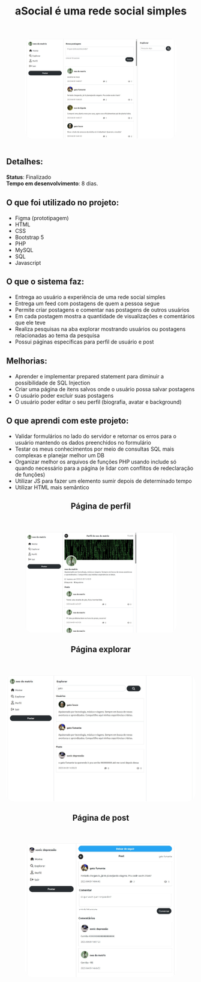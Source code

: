<div align="center "style="margin-top: 20px; margin-bottom: 20px;">
  <h1>aSocial é uma rede social simples</h1> <br>
</div>

<div align="center" style="margin-top: 20px;">
  <img src="images/assets/feed.jpg" style="border-radius: 20px; max-width: 80%; height: auto;">
</div>

<br>

<div align="left" style="margin-top: 20px; margin-bottom: 20px;">
  <h2>Detalhes:</h2>
</div>

<div align="left" style="margin-top: 20px; margin-bottom: 20px;">
  <strong>Status</strong>: Finalizado <br>
  <strong>Tempo em desenvolvimento</strong>: 8 dias. <br> 
</div>

<div align="left" style="margin-top: 20px; margin-bottom: 20px;">
  <h2>O que foi utilizado no projeto:</h2>
</div>

<ul>
  <li>Figma (prototipagem)</li>
  <li>HTML</li>
  <li>CSS</li>
  <li>Bootstrap 5</li>
  <li>PHP</li>
  <li>MySQL</li>
  <li>SQL</li>
  <li>Javascript</li>
</ul>

<div align="left" style="margin-top: 20px; margin-bottom: 20px;">
  <h2>O que o sistema faz:</h2>
</div>

<ul>
  <li>Entrega ao usuário a experiência de uma rede social simples</li>
  <li>Entrega um feed com postagens de quem a pessoa segue</li>
  <li>Permite criar postagens e comentar nas postagens de outros usuários</li>
  <li>Em cada postagem mostra a quantidade de visualizações e comentários que ele teve</li>
  <li>Realiza pesquisas na aba explorar mostrando usuários ou postagens relacionadas ao tema da pesquisa</li>
  <li>Possui páginas específicas para perfil de usuário e post</li>
</ul>

<div align="left" style="margin-top: 20px; margin-bottom: 20px;">
  <h2>Melhorias:</h2>
</div>

<ul>
  <li>Aprender e implementar prepared statement para diminuir a possibilidade de SQL Injection</li>
  <li>Criar uma página de itens salvos onde o usuário possa salvar postagens</li>
  <li>O usuário poder excluir suas postagens</li>
  <li>O usuário poder editar o seu perfil (biografia, avatar e background)</li>
</ul>

<div align="left" style="margin-top: 20px; margin-bottom: 20px;">
  <h2>O que aprendi com este projeto:</h2>
</div>

<ul>
  <li>Validar formulários no lado do servidor e retornar os erros para o usuário mantendo os dados preenchidos no formulário</li>
  <li>Testar os meus conhecimentos por meio de consultas SQL mais complexas e planejar melhor um DB</li>
  <li>Organizar melhor os arquivos de funções PHP usando include só quando necessário para a página (e lidar com conflitos de redeclaração de funções)</li>
  <li>Utilizar JS para fazer um elemento sumir depois de determinado tempo</li>
  <li>Utilizar HTML mais semântico</li>
</ul>

<div align="center" style="margin-top: 20px; margin-bottom: 20px;">
  <h2>Página de perfil</h2> <br>
</div>

<div align="center">
  <img src="images/assets/perfil.jpg" style="border-radius: 20px; max-width: 80%; height: auto;">
</div>

<div align="center" style="margin-top: 20px; margin-bottom: 20px;">
  <h2>Página explorar</h2> <br>
</div>

<div align="center">
  <img src="images/assets/explorar.jpg" style="border-radius: 20px; height: auto;">
</div>

<div align="center" style="margin-top: 20px; margin-bottom: 20px;">
  <h2>Página de post</h2> <br>
</div>

<div align="center">
  <img src="images/assets/post.jpg" style="border-radius: 20px; max-width: 80%; height: auto;">
</div>




